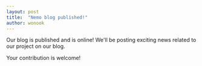 ```yaml
---
layout: post
title:  "Nemo blog published!"
author: wonook
---
```

Our blog is published and is online! We'll be posting exciting news related to our project on our blog.

Your contribution is welcome!
